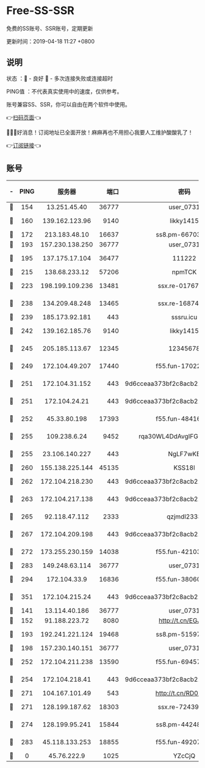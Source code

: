 # Free-SS-SSR

免费的SS账号、SSR账号，定期更新

更新时间：2019-04-18 11:27 +0800

## 说明

状态     ：🙂 - 良好 🙁 - 多次连接失败或连接超时

PING值   ：不代表真实使用中的速度，仅供参考。

账号兼容SS、SSR，你可以自由在两个软件中使用。

👉[扫码页面](https://liesauer.github.io/Free-SS-SSR/)👈

🎉🎉🎉好消息！订阅地址已全面开放！麻麻再也不用担心我要人工维护酸酸乳了！

👉[订阅链接](https://www.liesauer.net/yogurt/subscribe?ACCESS_TOKEN=DAYxR3mMaZAsaqUb)👈

## 账号

|-|PING|服务器|端口|密码|加密方式|区域|
|:----:|:----:|:-----:|-----:|:----:|:----:|:----:|
|🙂|154|13.251.45.40|36777|user_0731|chacha20|SG|
|🙂|160|139.162.123.96|9140|likky1415|aes-256-cfb|JP|
|🙂|172|213.183.48.10|16637|ss8.pm-66703665|rc4-md5|RU|
|🙂|193|157.230.138.250|36777|user_0731|chacha20|US|
|🙂|195|137.175.17.104|36477|111222|aes-256-cfb|US|
|🙂|215|138.68.233.12|57206|npmTCK|rc4-md5|US|
|🙂|223|198.199.109.236|13481|ssx.re-01767195|aes-256-cfb|US|
|🙂|238|134.209.48.248|13465|ssx.re-16874270|aes-256-cfb|US|
|🙂|239|185.173.92.181|443|sssru.icu|rc4-md5|RU|
|🙂|242|139.162.185.76|9140|likky1415|aes-256-cfb|DE|
|🙂|245|205.185.113.67|12345|12345678|aes-256-cfb|US|
|🙂|249|172.104.49.207|17440|f55.fun-17022600|aes-256-cfb|SG|
|🙂|251|172.104.31.152|443|9d6cceaa373bf2c8acb22e60b6a58be6|aes-256-cfb|US|
|🙂|251|172.104.24.21|443|9d6cceaa373bf2c8acb22e60b6a58be6|aes-256-cfb|US|
|🙂|252|45.33.80.198|17393|f55.fun-48416264|aes-256-cfb|US|
|🙂|255|109.238.6.24|9452|rqa30WL4DdAvgIFG6Fs3znzTa|aes-256-cfb|FR|
|🙂|255|23.106.140.227|443|NgLF7wKB|aes-256-cfb|US|
|🙂|260|155.138.225.144|45135|KSS18l|rc4-md5|US|
|🙂|262|172.104.218.230|443|9d6cceaa373bf2c8acb22e60b6a58be6|aes-256-cfb|US|
|🙂|263|172.104.217.138|443|9d6cceaa373bf2c8acb22e60b6a58be6|aes-256-cfb|US|
|🙂|265|92.118.47.112|2333|qzjmdl2333|aes-256-cfb|US|
|🙂|267|172.104.209.198|443|9d6cceaa373bf2c8acb22e60b6a58be6|aes-256-cfb|US|
|🙂|272|173.255.230.159|14038|f55.fun-42103818|aes-256-cfb|US|
|🙂|283|149.248.63.114|36777|user_0731|chacha20|CA|
|🙂|294|172.104.33.9|16836|f55.fun-38060503|aes-256-cfb|SG|
|🙂|351|172.104.215.24|443|9d6cceaa373bf2c8acb22e60b6a58be6|aes-256-cfb|US|
|🙂|141|13.114.40.186|36777|user_0731|chacha20|JP|
|🙂|152|91.188.223.72|8080|http://t.cn/EGJIyrl|rc4-md5|RU|
|🙂|193|192.241.221.124|19468|ss8.pm-51597201|aes-256-cfb|US|
|🙂|198|157.230.140.151|36777|user_0731|chacha20|US|
|🙂|252|172.104.211.238|13590|f55.fun-69457101|aes-256-cfb|US|
|🙂|254|172.104.218.41|443|9d6cceaa373bf2c8acb22e60b6a58be6|aes-256-cfb|US|
|🙂|271|104.167.101.49|543|http://t.cn/RD0D7sx|rc4-md5|CA|
|🙂|271|128.199.187.62|18303|ssx.re-72439471|aes-256-cfb|SG|
|🙂|274|128.199.95.241|15844|ss8.pm-44248567|aes-256-cfb|SG|
|🙂|283|45.118.133.253|18855|f55.fun-49207918|aes-256-cfb|SG|
|🙁|0|45.76.222.9|1025|YZcCjQ|rc4-md5|JP|
